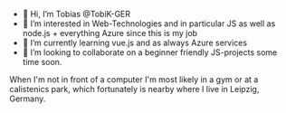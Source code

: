- 👋 Hi, I’m Tobias @TobiK-GER
- 👀 I’m interested in Web-Technologies and in particular JS as well as node.js + everything Azure since this is my job
- 🌱 I’m currently learning vue.js and as always Azure services
- 💞️ I’m looking to collaborate on a beginner friendly JS-projects some time soon.

When I'm not in front of a computer I'm most likely in a gym or at a calistenics park, which fortunately is nearby where I live in Leipzig, Germany.

